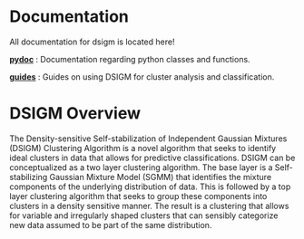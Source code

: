 # Documentation

All documentation for dsigm is located here!

[**pydoc**](https://github.com/paradoxysm/dsigm/tree/master/doc/pydoc) : Documentation regarding python classes and functions.

[**guides**](https://github.com/paradoxysm/dsigm/tree/master/doc/guides) : Guides on using DSIGM for cluster analysis and classification.

# DSIGM Overview

The Density-sensitive Self-stabilization of Independent Gaussian Mixtures (DSIGM) Clustering Algorithm is a novel algorithm that seeks to identify ideal clusters in data that allows for predictive classifications. DSIGM can be conceptualized as a two layer clustering algorithm. The base layer is a Self-stabilizing Gaussian Mixture Model (SGMM) that identifies the mixture components of the underlying distribution of data. This is followed by a top layer clustering algorithm that seeks to group these components into clusters in a density sensitive manner. The result is a clustering that allows for variable and irregularly shaped clusters that can sensibly categorize new data assumed to be part of the same distribution.

